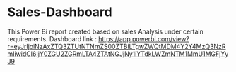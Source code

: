 # Sales-Dashboard
This Power Bi report created based on sales Analysis under certain requirements.
Dashboard link : https://app.powerbi.com/view?r=eyJrIjoiNzAxZTQ3ZTUtNTNmZS00ZTBiLTgwZWQtMDM4Y2Y4MzQ3NzRmIiwidCI6IjY0ZGU2ZGRmLTA4ZTAtNGJjNy1iYTdkLWZmNTM1MmU1MGFjYyJ9
